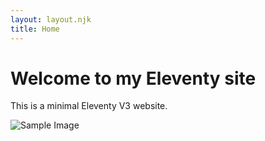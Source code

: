 ```yaml
---
layout: layout.njk
title: Home
---
```

# Welcome to my Eleventy site

This is a minimal Eleventy V3 website.

![Sample Image](https://placehold.co/600x400)